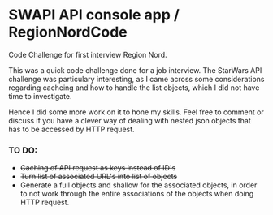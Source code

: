 # SWAPI API console app / RegionNordCode
Code Challenge for first interview Region Nord.

This was a quick code challenge done for a job interview.
The StarWars API challenge was particulary interesting, as I came across some considerations regarding cacheing and how to handle the list objects, which I did not have time to investigate.

Hence I did some more work on it to hone my skills. Feel free to comment or discuss if you have a clever way of dealing with nested json objects that has to be accessed by HTTP request.

### TO DO:
- ~~Caching of API request as keys instead of ID's~~
- ~~Turn list of associated URL's into list of objects~~
- Generate a full objects and shallow for the associated objects, in order to not work through the entire associations of the objects when doing HTTP request.
